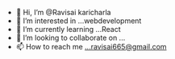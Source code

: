 - 👋 Hi, I’m @Ravisai karicharla
- 👀 I’m interested in ...webdevelopment 
- 🌱 I’m currently learning ...React
- 💞️ I’m looking to collaborate on ...
- 📫 How to reach me ...ravisai665@gmail.com

<!---
Ravisai1/Ravisai1 is a ✨ special ✨ repository because its `README.md` (this file) appears on your GitHub profile.
You can click the Preview link to take a look at your changes.
--->
